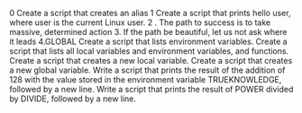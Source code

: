 0 Create a script that creates an alias
1 Create a script that prints hello user, where user is the current Linux user.
2 . The path to success is to take massive, determined action
3. If the path be beautiful, let us not ask where it leads
4.GLOBAL Create a script that lists environment variables.
Create a script that lists all local variables and environment variables, and functions.
Create a script that creates a new local variable.
Create a script that creates a new global variable.
Write a script that prints the result of the addition of 128 with the value stored in the environment variable TRUEKNOWLEDGE, followed by a new line.
Write a script that prints the result of POWER divided by DIVIDE, followed by a new line.
